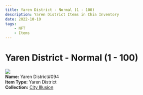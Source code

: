 ```yaml
---
title: Yaren District - Normal (1 - 100)
description: Yaren District Items in Chia Inventory
date: 2022-10-10
tags:
    - NFT
    - Items
---
```


# Yaren District - Normal (1 - 100)
<div class="item_thumbnail">
<img loading="lazy" src="https://etg4zsace53ktpgqejez2fu3jafc744kl5rrkygtxfp3v3yj6pda.arweave.net/JM3MyAIndqm80CJJnRabSAov84pfYxVg07lfuu8J88Y"><br/>
<div><strong>Name:</strong> Yaren District#094</div>
<div><strong>Item Type:</strong> Yaren District</div>
<div><strong>Collection:</strong> <a href="https://www.spacescan.io/xch/nft/collection/col1lend2dcn558km4wcwta4xnkfv3xpcmlp9kyt0m909emvfxechlyqdl5ndg">City Illusion</a></div>
</div>

